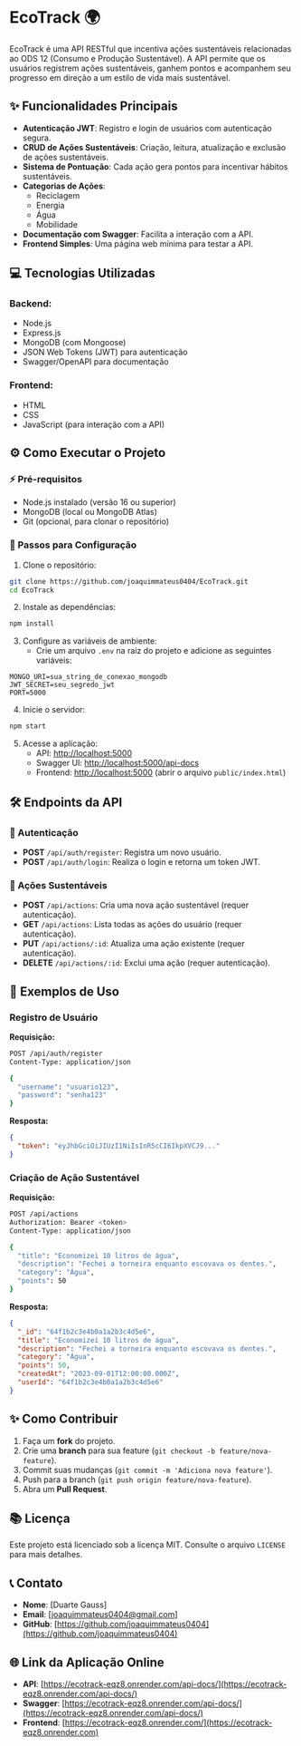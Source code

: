 # EcoTrack 🌍

EcoTrack é uma API RESTful que incentiva ações sustentáveis relacionadas ao ODS 12 (Consumo e Produção Sustentável). A API permite que os usuários registrem ações sustentáveis, ganhem pontos e acompanhem seu progresso em direção a um estilo de vida mais sustentável.

## ✨ Funcionalidades Principais

- **Autenticação JWT**: Registro e login de usuários com autenticação segura.
- **CRUD de Ações Sustentáveis**: Criação, leitura, atualização e exclusão de ações sustentáveis.
- **Sistema de Pontuação**: Cada ação gera pontos para incentivar hábitos sustentáveis.
- **Categorias de Ações**:
  - Reciclagem
  - Energia
  - Água
  - Mobilidade
- **Documentação com Swagger**: Facilita a interação com a API.
- **Frontend Simples**: Uma página web mínima para testar a API.

## 💻 Tecnologias Utilizadas

### Backend:
- Node.js
- Express.js
- MongoDB (com Mongoose)
- JSON Web Tokens (JWT) para autenticação
- Swagger/OpenAPI para documentação

### Frontend:
- HTML
- CSS
- JavaScript (para interação com a API)

## ⚙️ Como Executar o Projeto

### ⚡ Pré-requisitos
- Node.js instalado (versão 16 ou superior)
- MongoDB (local ou MongoDB Atlas)
- Git (opcional, para clonar o repositório)

### 🚶 Passos para Configuração

1. Clone o repositório:
```bash
git clone https://github.com/joaquimmateus0404/EcoTrack.git
cd EcoTrack
```

2. Instale as dependências:
```bash
npm install
```

3. Configure as variáveis de ambiente:
   - Crie um arquivo `.env` na raiz do projeto e adicione as seguintes variáveis:
```env
MONGO_URI=sua_string_de_conexao_mongodb
JWT_SECRET=seu_segredo_jwt
PORT=5000
```

4. Inicie o servidor:
```bash
npm start
```

5. Acesse a aplicação:
   - API: [http://localhost:5000](http://localhost:5000)
   - Swagger UI: [http://localhost:5000/api-docs](http://localhost:5000/api-docs)
   - Frontend: [http://localhost:5000](http://localhost:5000) (abrir o arquivo `public/index.html`)

## 🛠️ Endpoints da API

### 🔐 Autenticação
- **POST** `/api/auth/register`: Registra um novo usuário.
- **POST** `/api/auth/login`: Realiza o login e retorna um token JWT.

### 🌱 Ações Sustentáveis
- **POST** `/api/actions`: Cria uma nova ação sustentável (requer autenticação).
- **GET** `/api/actions`: Lista todas as ações do usuário (requer autenticação).
- **PUT** `/api/actions/:id`: Atualiza uma ação existente (requer autenticação).
- **DELETE** `/api/actions/:id`: Exclui uma ação (requer autenticação).

## 🌟 Exemplos de Uso

### Registro de Usuário
**Requisição:**
```bash
POST /api/auth/register
Content-Type: application/json

{
  "username": "usuario123",
  "password": "senha123"
}
```

**Resposta:**
```json
{
  "token": "eyJhbGciOiJIUzI1NiIsInR5cCI6IkpXVCJ9..."
}
```

### Criação de Ação Sustentável
**Requisição:**
```bash
POST /api/actions
Authorization: Bearer <token>
Content-Type: application/json

{
  "title": "Economizei 10 litros de água",
  "description": "Fechei a torneira enquanto escovava os dentes.",
  "category": "Água",
  "points": 50
}
```

**Resposta:**
```json
{
  "_id": "64f1b2c3e4b0a1a2b3c4d5e6",
  "title": "Economizei 10 litros de água",
  "description": "Fechei a torneira enquanto escovava os dentes.",
  "category": "Água",
  "points": 50,
  "createdAt": "2023-09-01T12:00:00.000Z",
  "userId": "64f1b2c3e4b0a1a2b3c4d5e6"
}
```

## ✨ Como Contribuir

1. Faça um **fork** do projeto.
2. Crie uma **branch** para sua feature (`git checkout -b feature/nova-feature`).
3. Commit suas mudanças (`git commit -m 'Adiciona nova feature'`).
4. Push para a branch (`git push origin feature/nova-feature`).
5. Abra um **Pull Request**.

## 📚 Licença
Este projeto está licenciado sob a licença MIT. Consulte o arquivo `LICENSE` para mais detalhes.

## 📞 Contato
- **Nome**: [Duarte Gauss]
- **Email**: [joaquimmateus0404@gmail.com]
- **GitHub**: [https://github.com/joaquimmateus0404](https://github.com/joaquimmateus0404)

## 🌐 Link da Aplicação Online
- **API**: [https://ecotrack-eqz8.onrender.com/api-docs/](https://ecotrack-eqz8.onrender.com/api-docs/)
- **Swagger**: [https://ecotrack-eqz8.onrender.com/api-docs/](https://ecotrack-eqz8.onrender.com/api-docs/)
- **Frontend**: [https://ecotrack-eqz8.onrender.com/](https://ecotrack-eqz8.onrender.com)

